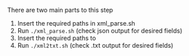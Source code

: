 There are two main parts to this step
1. Insert the required paths in xml\_parse.sh
2. Run ```./xml_parse.sh``` (check json output for desired fields)
3. Insert the required paths to
4. Run ```./xml2txt.sh``` (check .txt output for desired fields)
